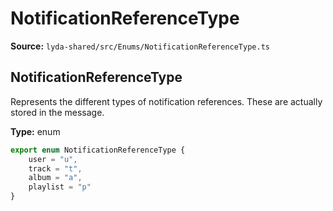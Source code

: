 # NotificationReferenceType

**Source:** `lyda-shared/src/Enums/NotificationReferenceType.ts`

## NotificationReferenceType

Represents the different types of notification references. These are actually stored in the message.

**Type:** enum

```typescript
export enum NotificationReferenceType {
    user = "u",
    track = "t",
    album = "a",
    playlist = "p"
}
```

